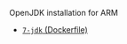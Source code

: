 OpenJDK installation for ARM
* [`7-jdk` (Dockerfile)](https://github.com/joherma1/sia/blob/master/deploy/java/Dockerfile)
